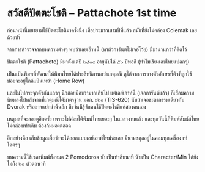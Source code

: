 # สวัสดีปัตตะโชติ – Pattachote 1st time

ก่อนหน้านี้พยายามใช้ปัตตะโชติมาครั้งนึง เมื่อประมาณสามปีที่แล้ว สมัยที่ยังไม่คล่อง Colemak เลยด้วยซำ้

จากการสำรวจจากบทความต่างๆ พบว่าเลยเอ๊าทนี้ (หาตัวการันตไม่เจอโว้ย) มีมานานกว่าที่คิดไว้

ปัตตะโชติ (Pattachote) มีมาตั้งแต่ปี ๒๕๐๙ อายุนับได้ ๕๐ ปีพอดี (ทำไมเรียงเลขไทยแปลกๆ)

เป็นแป้นพิมพที่พัฒนาให้พิมพไทยได้ประสิทธิภาพกว่าเกตุมณี ดูได้จากการวางตัวอักษรที่ตัวที่ถูกใช้บ่อยจะอยู่ใกล้แป้นเหย้า (Home Row)

และไม่ไปกระจุกตัวกันแถวๆ นิ้วก้อยมึอขวามากเกินไป แต่เลย์เอาท์นี้ (เจอการันต์แล้ว) ก็เสื่อมความนิยมลงไปหลังจากที่เกตุมณีไดัมาตรฐาน มอก. ๖๒๐ (TIS-620) นับว่าเจอชะตากรรมเดียวกับ Dvorak หรืออาจแย่กว่านั้นอีก ถึงวันน้ีรู้จักคนใช้ปัตตะโชติแค่สองคนเอง

เหตุผลที่จะลองดูอีกครั้ง เพราะไม่ค่อยไดัพิมพ์ไทยเยอะๆ ในเวลางานแล้ว และทุกวันนี้ก็พิมพ์สัมผัสไทยไม่คล่องเท่าเดิม ต้องก้มมองตลอด

อีกอย่างคือ เก็บข้อมูลเผื่อว่าจะได้ออกแบบเลย์เอาท์ใหม่ซะเลย มีนามสกุลอยู่ในคอมทุกเครื่อง เท่โคตรๆ

บทความนี้ใช้เวลาพิมพ์ทั้งหมด 2 Pomodoros นับเป็นห้าสิบนาที นับเป็น Character/Min ได้ยังไม่ถืง ๒๐ ตัวต่อนาที

